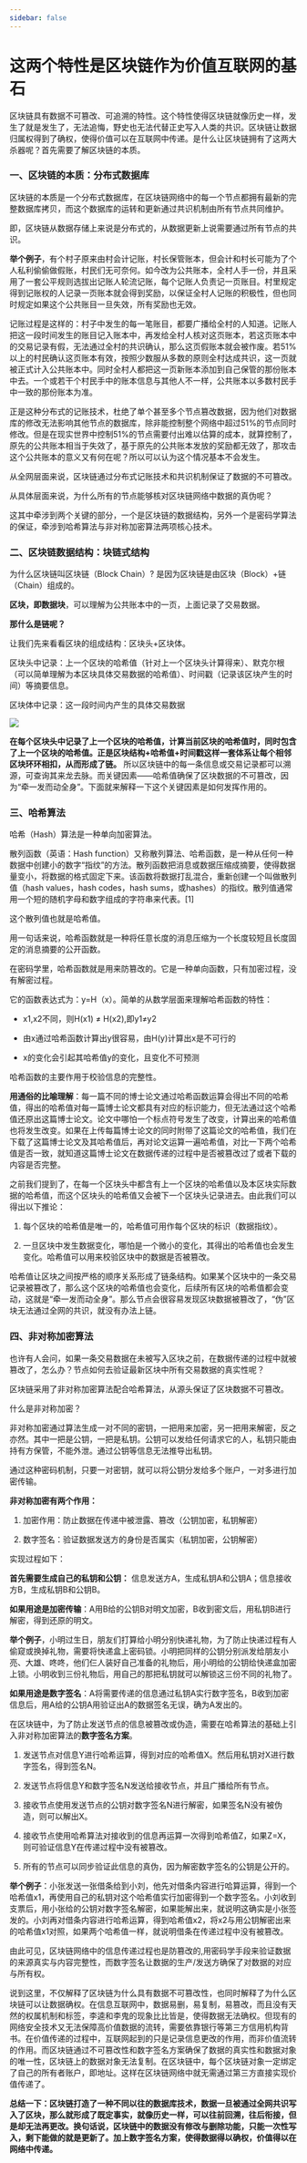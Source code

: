 ```yaml
---
sidebar: false
---
```


# 这两个特性是区块链作为价值互联网的基石

区块链具有数据不可篡改、可追溯的特性。这个特性使得区块链就像历史一样，发生了就是发生了，无法追悔，野史也无法代替正史写入人类的共识。区块链让数据归属权得到了确权，使得价值可以在互联网中传递。是什么让区块链拥有了这两大杀器呢？首先需要了解区块链的本质。

### 一、区块链的本质：分布式数据库

区块链的本质是一个分布式数据库，在区块链网络中的每一个节点都拥有最新的完整数据库拷贝，而这个数据库的运转和更新通过共识机制由所有节点共同维护。

即，区块链从数据存储上来说是分布式的，从数据更新上说需要通过所有节点的共识。

**举个例子**，有个村子原来由村会计记账，村长保管账本，但会计和村长可能为了个人私利偷偷做假账，村民们无可奈何。如今改为公共账本，全村人手一份，并且采用了一套公平规则选拔出记账人轮流记账，每个记账人负责记一页账目。村里规定得到记账权的人记录一页账本就会得到奖励，以保证全村人记账的积极性，但也同时规定如果这个公共账目一旦失效，所有奖励也无效。

记账过程是这样的：村子中发生的每一笔账目，都要广播给全村的人知道。记账人把这一段时间发生的账目记入账本中，再发给全村人核对这页账本，若这页账本中的交易记录有假，无法通过全村的共识确认，那么这页假账本就会被作废。若51%以上的村民确认这页账本有效，按照少数服从多数的原则全村达成共识，这一页就被正式计入公共账本中。同时全村人都把这一页新账本添加到自己保管的那份账本中去。一个或若干个村民手中的账本信息与其他人不一样，公共账本以多数村民手中一致的那份账本为准。

正是这种分布式的记账技术，杜绝了单个甚至多个节点篡改数据，因为他们对数据库的修改无法影响其他节点的数据库，除非能控制整个网络中超过51%的节点同时修改。但是在现实世界中控制51%的节点需要付出难以估算的成本，就算控制了，原先的公共账本相当于失效了，基于原先的公共账本发放的奖励都无效了，那攻击这个公共账本的意义又有何在呢？所以可以认为这个情况基本不会发生。

从全网层面来说，区块链通过分布式记账技术和共识机制保证了数据的不可篡改。

从具体层面来说，为什么所有的节点能够核对区块链网络中数据的真伪呢？

这其中牵涉到两个关键的部分，一个是区块链的数据结构，另外一个是密码学算法的保证，牵涉到哈希算法与非对称加密算法两项核心技术。

### 二、区块链数据结构：块链式结构

为什么区块链叫区块链（Block Chain）? 是因为区块链是由区块（Block）+链（Chain）组成的。

**区块，即数据块**，可以理解为公共账本中的一页，上面记录了交易数据。

**那什么是链呢？**

让我们先来看看区块的组成结构：区块头+区块体。

区块头中记录：上一个区块的哈希值（针对上一个区块头计算得来）、默克尔根（可以简单理解为本区块具体交易数据的哈希值）、时间戳（记录该区块产生的时间）等摘要信息。

区块体中记录：这一段时间内产生的具体交易数据

![](./image//021-00.jpg)

**在每个区块头中记录了上一个区块的哈希值，计算当前区块的哈希值时，同时包含了上一个区块的哈希值。正是区块结构+哈希值+时间戳这样一套体系让每个相邻区块环环相扣，从而形成了链。** 所以区块链中的每一条信息或交易记录都可以溯源，可查询其来龙去脉。而关键因素——哈希值确保了区块数据的不可篡改，因为“牵一发而动全身”。下面就来解释一下这个关键因素是如何发挥作用的。

### 三、哈希算法

哈希（Hash）算法是一种单向加密算法。

散列函数（英语：Hash function）又称散列算法、哈希函数，是一种从任何一种数据中创建小的数字“指纹”的方法。散列函数把消息或数据压缩成摘要，使得数据量变小，将数据的格式固定下来。该函数将数据打乱混合，重新创建一个叫做散列值（hash values，hash codes，hash sums，或hashes）的指纹。散列值通常用一个短的随机字母和数字组成的字符串来代表。[1]

这个散列值也就是哈希值。

用一句话来说，哈希函数就是一种将任意长度的消息压缩为一个长度较短且长度固定的消息摘要的公开函数。

在密码学里，哈希函数就是用来防篡改的。它是一种单向函数，只有加密过程，没有解密过程。

它的函数表达式为：y=H（x）。简单的从数学层面来理解哈希函数的特性：

- x1,x2不同，则H(x1) ≠ H(x2),即y1≠y2

- 由x通过哈希函数计算出y很容易，由H(y)计算出x是不可行的

- x的变化会引起其哈希值y的变化，且变化不可预测

哈希函数的主要作用于校验信息的完整性。

**用通俗的比喻理解**：每一篇不同的博士论文通过哈希函数运算会得出不同的哈希值，得出的哈希值对每一篇博士论文都具有对应的标识能力，但无法通过这个哈希值还原出这篇博士论文。论文中哪怕一个标点符号发生了改变，计算出来的哈希值也将发生改变。如果在上传每篇博士论文的同时附带了这篇论文的哈希值，我们在下载了这篇博士论文及其哈希值后，再对论文运算一遍哈希值，对比一下两个哈希值是否一致，就知道这篇博士论文在数据传递的过程中是否被篡改过了或者下载的内容是否完整。

之前我们提到了，在每一个区块头中都含有上一个区块的哈希值以及本区块实际数据的哈希值，而这个区块头的哈希值又会被下一个区块头记录进去。由此我们可以得出以下推论：

1. 每个区块的哈希值是唯一的，哈希值可用作每个区块的标识（数据指纹）。

2. 一旦区块中发生数据变化，哪怕是一个微小的变化，其得出的哈希值也会发生变化。哈希值可以用来校验区块中的数据是否被篡改。

哈希值让区块之间按严格的顺序关系形成了链条结构。如果某个区块中的一条交易记录被篡改了，那么这个区块的哈希值也会变化，后续所有区块的哈希值都会变动，这就是“牵一发而动全身”。那么节点会很容易发现区块数据被篡改了，“伪”区块无法通过全网的共识，就没有办法上链。

### 四、非对称加密算法

也许有人会问，如果一条交易数据在未被写入区块之前，在数据传递的过程中就被篡改了，怎么办？节点如何去验证最新区块中所有交易数据的真实性呢？

区块链采用了非对称加密算法配合哈希算法，从源头保证了区块数据不可篡改。

什么是非对称加密？

非对称加密通过算法生成一对不同的密钥，一把用来加密，另一把用来解密，反之亦然。其中一把是公钥，一把是私钥。公钥可以发给任何请求它的人，私钥只能由持有方保管，不能外泄。通过公钥等信息无法推导出私钥。

通过这种密码机制，只要一对密钥，就可以将公钥分发给多个账户，一对多进行加密传输。

**非对称加密有两个作用：**

1. 加密作用：防止数据在传递中被泄露、篡改（公钥加密，私钥解密）

2. 数字签名：验证数据发送方的身份是否属实（私钥加密，公钥解密）

实现过程如下：

**首先需要生成自己的私钥和公钥：** 信息发送方A，生成私钥A和公钥A；信息接收方B，生成私钥B和公钥B。

**如果用途是加密传输**：A用B给的公钥B对明文加密，B收到密文后，用私钥B进行解密，得到还原的明文。

**举个例子**，小明过生日，朋友们打算给小明分别快递礼物，为了防止快递过程有人偷窥或换掉礼物，需要将快递盒上密码锁。小明把同样的公钥分别派发给朋友小亮、大雄、咚咚，他们仨人装好自己准备的礼物后，用小明给的公钥给快递盒加密上锁。小明收到三份礼物后，用自己的那把私钥就可以解锁这三份不同的礼物了。

**如果用途是数字签名**：A将需要传递的信息通过私钥A实行数字签名，B收到加密信息后，用A给的公钥A用验证出A的数据签名无误，确为A发出的。

在区块链中，为了防止发送节点的信息被篡改或伪造，需要在哈希算法的基础上引入非对称加密算法的**数字签名方案**。

1. 发送节点对信息Y进行哈希运算，得到对应的哈希值X。然后用私钥对X进行数字签名，得到签名N。

2. 发送节点将信息Y和数字签名N发送给接收节点，并且广播给所有节点。

3. 接收节点使用发送节点的公钥对数字签名N进行解密，如果签名N没有被伪造，则可以解出X。

4. 接收节点使用哈希算法对接收到的信息再运算一次得到哈希值Z，如果Z=X，则可验证信息Y在传递过程中没有被篡改。

5. 所有的节点可以同步验证此信息的真伪，因为解密数字签名的公钥是公开的。

**举个例子**：小张发送一张借条给到小刘，他先对借条内容进行哈算运算，得到一个哈希值x1，再使用自己的私钥对这个哈希值实行加密得到一个数字签名。小刘收到支票后，用小张给的公钥对数字签名解密，如果能解出来，就说明这确实是小张签发的。小刘再对借条内容进行哈希运算，得到哈希值x2，将x2与用公钥解密出来的哈希值x1对照，如果两个哈希值一样，就说明借条在传递过程中没有被篡改。

由此可见，区块链网络中的信息传递过程也是防篡改的,用密码学手段来验证数据的来源真实与内容完整性，而数字签名让数据的生产/发送方确保了对数据的对应与所有权。

说到这里，不仅解释了区块链为什么具有数据不可篡改性，也同时解释了为什么区块链可以让数据确权。在信息互联网中，数据易删，易复制，易篡改，而且没有天然的权属机制和标签，李逵和李鬼的现象比比皆是，使得数据无法确权。但现有的网络安全技术又无法保障高价值数据的流转，需要依靠银行等第三方信用机构背书。在价值传递的过程中，互联网起到的只是记录信息更改的作用，而非价值流转的作用。而区块链通过不可篡改性和数字签名方案确保了数据的真实性和数据对象的唯一性，区块链上的数据对象无法复制。在区块链中，每个区块链对象一定绑定了自己的所有者账户，即地址。这样在区块链网络中就无需通过第三方直接实现价值传递了。  

**总结一下：区块链打造了一种不同以往的数据库技术，数据一旦被通过全网共识写入了区块，那么就形成了既定事实，就像历史一样，可以往前回溯，往后衔接，但是却无法再更改。换句话说，区块链中的数据没有修改与删除功能，只能一次性写入，剩下能做的就是更新了。加上数字签名方案，使得数据得以确权，价值得以在网络中传递。**
